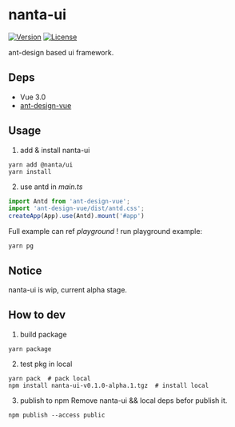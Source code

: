 # nanta-ui

 <p>
     <a href="https://www.npmjs.com/package/@nanta/ui"><img src="https://badgen.net/npm/v/@nanta/ui" alt="Version"></a>
     <a href="https://www.npmjs.com/package/@nanta/ui"><img src="https://badgen.net/npm/license/@nanta/ui" alt="License"></a> 
</p>

ant-design based ui framework.

## Deps

- Vue 3.0
- [ant-design-vue](https://github.com/vueComponent/ant-design-vue)

## Usage

1. add & install nanta-ui

```shell
yarn add @nanta/ui
yarn install
```

2. use antd in *main.ts*
```js
import Antd from 'ant-design-vue';
import 'ant-design-vue/dist/antd.css';
createApp(App).use(Antd).mount('#app')
```

Full example can ref *playground* ! run playground example:  
```shell
yarn pg
```

## Notice

nanta-ui is wip, current alpha stage.

## How to dev

1. build package

```shell
yarn package
```

2. test pkg in local

```shell
yarn pack  # pack local
npm install nanta-ui-v0.1.0-alpha.1.tgz  # install local
```

3. publish to npm
Remove nanta-ui && local deps befor publish it.

```shell
npm publish --access public
```

